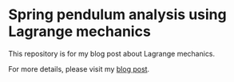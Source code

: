 # Spring pendulum analysis using Lagrange mechanics

This repository is for my blog post about Lagrange mechanics.

For more details, please visit my [blog post](https://unknownpgr.github.io/posts/lagrangian-1).